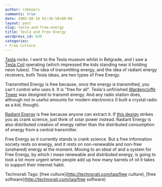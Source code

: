 ```yaml
---
author: robmyers
comments: true
date: 2005-08-10 03:38:50+00:00
layout: post
slug: tesla-and-free-energy
title: Tesla and Free Energy
wordpress_id: 629
categories:
- Free Culture
---
```


  
[Tesla](http://en.wikipedia.org/wiki/Tesla) rocks. I went to the Tesla museum whilst in Belgrade, and I saw a [Tesla Coil](http://en.wikipedia.org/wiki/Tesla_coil) operating (which impressed the kids standing near it holding neon tubes). The idea of transmitting energy, and the idea of radiant energy receivers, both Tesla ideas, are two types of Free Energy.  


  
Transmitted Energy is free because, once the energy is transmitted, you can't control who uses it. It is "free for all". Tesla's unfinished [Wardenclyffe Tower](http://en.wikipedia.org/wiki/Wardenclyffe_Tower) was designed to transmit energy. And any radio station does, although not in useful amounts for modern electronics (I built a crystal radio as a kid, though).  


  
[Radiant Energy](http://en.wikipedia.org/wiki/Radiant_energy) is free because anyone can extract it. If [this design](http://www.t0.or.at/tesla/tesfreee.htm) strikes you as crank science, just think of solar power instead. Radiant Energy is also distributed creation of energy rather than the distributed consumption of energy from a central transmitter.  


  
Free Energy as it currently stands is crank science. But a free information society rests on energy, and it rests on non-renewable and non-free (unshared) energy at the moment. Moving to an ideal of and a system for Free Energy, by which I mean renewable and distributed energy, is going to look a lot more urgent when people add up how many barrels of oil it takes to support their internet habit.  


  


Technorati Tags: [free culture](http://technorati.com/tag/free culture), [free software](http://technorati.com/tag/free software)

  



